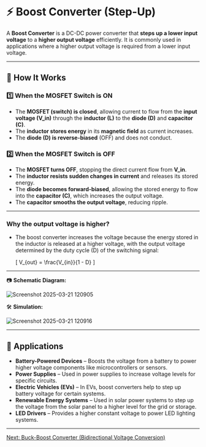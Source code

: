 # ⚡ Boost Converter (Step-Up)  

A **Boost Converter** is a DC-DC power converter that **steps up a lower input voltage** to a **higher output voltage** efficiently. It is commonly used in applications where a higher output voltage is required from a lower input voltage.

---

## 🔹 How It Works  

### **1️⃣ When the MOSFET Switch is ON**  
- The **MOSFET (switch) is closed**, allowing current to flow from the **input voltage (V_in)** through the **inductor (L)** to the **diode (D)** and **capacitor (C)**.  
- The **inductor stores energy** in its **magnetic field** as current increases.  
- The **diode (D) is reverse-biased** (OFF) and does not conduct.  

### **2️⃣ When the MOSFET Switch is OFF**  
- The **MOSFET turns OFF**, stopping the direct current flow from **V_in**.  
- The **inductor resists sudden changes in current** and releases its stored energy.  
- The **diode becomes forward-biased**, allowing the stored energy to flow into the **capacitor (C)**, which increases the output voltage.  
- The **capacitor smooths the output voltage**, reducing ripple.  

---

### **Why the output voltage is higher?**
- The boost converter increases the voltage because the energy stored in the inductor is released at a higher voltage, with the output voltage determined by the duty cycle (D) of the switching signal:
  
  \[ V_{out} = \frac{V_{in}}{1 - D} \]

---

📷 **Schematic Diagram:**  

![Screenshot 2025-03-21 120905](https://github.com/user-attachments/assets/f8451281-fa9d-41cd-b918-e22f894e8990)

🛠 **Simulation:**  

![Screenshot 2025-03-21 120916](https://github.com/user-attachments/assets/180ac4e0-1a99-482b-9f50-439f4676ab88)

---

## 📌 Applications  
- **Battery-Powered Devices** – Boosts the voltage from a battery to power higher voltage components like microcontrollers or sensors.  
- **Power Supplies** – Used in power supplies to increase voltage levels for specific circuits.  
- **Electric Vehicles (EVs)** – In EVs, boost converters help to step up battery voltage for certain systems.  
- **Renewable Energy Systems** – Used in solar power systems to step up the voltage from the solar panel to a higher level for the grid or storage.  
- **LED Drivers** – Provides a higher constant voltage to power LED lighting systems.

---

[Next: Buck-Boost Converter (Bidirectional Voltage Conversion)](link-to-buck-boost-converter-section)
